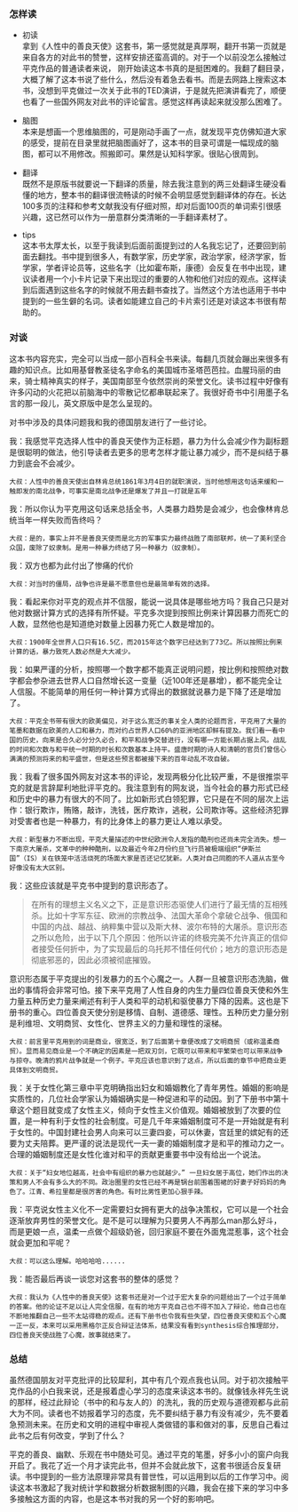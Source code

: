 ### 怎样读  
* 初读  
拿到《人性中的善良天使》这套书，第一感觉就是真厚啊，翻开书第一页就是来自各方的对此书的赞誉，这样安排还蛮高调的。对于一个以前没怎么接触过平克作品的普通读者来说， 刚开始读这本书真的是挺困难的。我翻了翻目录，大概了解了这本书说了些什么，然后没有着急去看书。而是去网路上搜索这本书，没想到平克做过一次关于此书的TED演讲，于是就先把演讲看完了，顺便也看了一些国外网友对此书的评论留言。感觉这样再读起来就没那么困难了。  

* 脑图  
本来是想画一个思维脑图的，可是刚动手画了一点，就发现平克仿佛知道大家的感受，提前在目录里就把脑图画好了，这本书的目录可谓是一幅现成的脑图，都可以不用修改。照搬即可。果然是认知科学家。很贴心很周到。  

* 翻译  
既然不是原版书就要说一下翻译的质量，除去我注意到的两三处翻译生硬没看懂的地方，整本书的翻译很流畅读的时候不会明显感觉到翻译体的存在。长达100多页的注释和参考文献我没有仔细对照，却对后面100页的单词索引很感兴趣，这已然可以作为一册意群分类清晰的一手翻译素材了。

* tips  
这本书太厚太长，以至于我读到后面前面提到过的人名我忘记了，还要回到前面去翻找。书中提到很多人，有数学家，历史学家，政治学家，经济学家，哲学家，学者评论员等，这些名字（比如霍布斯，康德）会反复在书中出现，建议读者用一个小卡片记录下来出现过的重要的人物和他们对应的观点。这样读到后面遇到这些名字的时候就不用去翻书查找了。当然这个方法也适用于书中提到的一些生僻的名词。读者如能建立自己的卡片索引还是对读这本书很有帮助的。


### 对谈  
这本书内容充实，完全可以当成一部小百科全书来读。每翻几页就会蹦出来很多有趣的知识点。比如用基督教圣徒名字命名的美国城市圣塔芭芭拉。血腥玛丽的由来，骑士精神真实的样子，美国南部至今依然崇尚的荣誉文化。读书过程中好像有许多闪动的火花把以前脑海中的零散记忆都串联起来了。我很好奇书中引用墨子名言的那一段儿，英文原版中是怎么呈现的。  

对书中涉及的具体问题我和我的德国朋友进行了一些讨论。  

我：我感觉平克选择人性中的善良天使作为正标题，暴力为什么会减少作为副标题是很聪明的做法，他引导读者去更多的思考怎样才能让暴力减少，而不是纠结于暴力到底会不会减少。


	大叔：人性中的善良天使出自林肯总统1861年3月4日的就职演说，当时他想用这句话来缓和一触即发的南北战争，可事实是南北战争还是爆发了并且一打就是五年

我：所以你认为平克用这句话来总括全书，人类暴力趋势是会减少，也会像林肯总统当年一样失败而告终吗？

	大叔：是的，事实上并不是善良天使而是北方的军事实力最终战胜了南部联邦，统一了美利坚合众国，废除了奴隶制。是用一种暴力终结了另一种暴力（奴隶制）。

我：双方也都为此付出了惨痛的代价

	大叔：对当时的僵局，战争也许是最不愿意但也是最简单有效的选择。

我：看起来你对平克的观点并不信服，能说一说具体是哪些地方吗？我自己只是对他对数据计算方式的选择有所怀疑。平克多次提到按照比例来计算因暴力而死亡的人数，显然他也是知道绝对数量上因暴力死亡人数是增加的。

	大叔：1900年全世界人口只有16.5亿，而2015年这个数字已经达到了73亿。所以按照比例来计算的话，暴力致死人数必然是大大减少。

我：如果严谨的分析，按照哪一个数字都不能真正说明问题，按比例和按照绝对数字都会参杂进去世界人口自然增长这一变量（近100年还是暴增），都不能完全让人信服。不能简单的用任何一种计算方式得出的数据就说暴力是下降了还是增加了。

	大叔：平克全书带有很大的欧美偏见，对于这么宽泛的事关全人类的论题而言，平克用了大量的笔墨和数据在欧美的人口和暴力，而对约占世界人口60%的亚洲地区却鲜有提及。我们看一看中国的历史，向来是合久必分分久必合，和平和战争交替进行，没有哪一方能长期占据上风。战乱的时间和次数与和平统一时期的时长和次数基本上持平。盛唐时期的诗人和清朝的官员们曾信心满满的预测将来的和平盛世，但是这些预言都被接下来的百年动乱不攻自破。

我：我看了很多国外网友对这本书的评论，发现两极分化比较严重，不是很推崇平克的就是言辞犀利地批评平克的。我注意到有的网友说，当今社会的暴力形式已经和历史中的暴力有很大的不同了。比如新形式白领犯罪，它只是在不同的层次上运作：银行欺诈，贿赂，敲诈，洗钱，医疗欺诈，逃税，公司欺诈等。这些经济犯罪对受害者也是一种暴力，有的比身体上的暴力更让人难以承受。

	大叔：新型暴力不断出现，平克大量描述的中世纪欧洲令人发指的酷刑也还尚未完全消失。想一下南京大屠杀，文革中的种种酷刑，以及最近今年2月份约旦飞行员被极端组织“伊斯兰国”（IS）关在铁笼中活活烧死的场面大家是否还记忆犹新。人类对自己同胞的不人道从古至今好像没有太大区别。

我：这些应该就是平克书中提到的意识形态了。
>在所有的理想主义名义之下，正是意识形态驱使人们进行了最无情的互相残杀。比如十字军东征、欧洲的宗教战争、法国大革命个拿破仑战争、俄国和中国的内战、越战、纳粹集中营以及斯大林、波尔布特的大屠杀。意识形态之所以危险，出于以下几个原因：他所以许诺的终极完美不允许真正的信仰者接受任何折中，为了实现最后的乌托邦不惜任何代价；地方的意识形态是彻底邪恶的，因此必须被彻底摧毁。  

意识形态属于平克提出的引发暴力的五个心魔之一。人群一旦被意识形态洗脑，做出的事情将会非常可怕。接下来平克用了人性自身的内生力量四位善良天使和外生力量五种历史力量来阐述有利于人类和平的动机和驱使暴力下降的因素。这也是下册书的重心。四位善良天使分别是移情、自制、道德感、理性。五种历史力量分别是利维坦、文明商贸、女性化、世界主义的力量和理性的滚梯。

	大叔：前言里平克用到的词是商业，很宽泛，到了后面第十章便改成了文明商贸（或称温柔商贸）。显而易见商业是一个不确定的因素是一把双刃剑，它既可以带来和平繁荣也可以带来战争与掠夺。晚清的鸦片战争就是一个例子。平克应该也意识到了这点，所以后面的章节中把商业更具体到文明商贸。

我：关于女性化第三章中平克明确指出妇女和婚姻教化了青年男性。婚姻的影响是实质性的，几位社会学家认为婚姻确实是一种促进和平的动因。到了下册书中第十章这个题目就变成了女性主义，倾向于女性主义价值观。婚姻被放到了次要的位置，是一种有利于女性的社会制度。可是几千年来婚姻制度可不是一开始就是有利于女性的。中国封建社会男人向来可以三妻四妾，可以休妻，宫廷里的嫔妃有的还要为丈夫陪葬。更严谨的说法是现代一夫一妻的婚姻制度才是和平的推动力之一。合理的婚姻制度还是女性化谁对和平的贡献更重要书中没有给出一个说法。

	大叔：关于“妇女地位越高，社会中有组织的暴力也就越少。” 一旦妇女居于高位，她们作出的决策和男人不会有多么大的不同。政治圈里的女性已经不再是锅台前围着围裙的好妻子好妈妈的角色了。江青、希拉里都是很厉害的角色。有时比男性更加心狠手辣。

我：平克说女性主义化不一定需要妇女拥有更大的战争决策权，它可以是一个社会逐渐放弃男性的荣誉文化。是不是可以理解为只要男人不再那么man那么好斗，而是更娘一点，温柔一点做个超级奶爸，回归家庭不要在外面鬼混惹事，这个社会就会更加和平呢？

	大叔：可以这么理解。哈哈哈哈......

我：能否最后再谈一谈您对这套书的整体的感觉？

	大叔：我认为《人性中的善良天使》这套书还是对一个过于宏大复杂的问题给出了一个过于简单的答案。他的论证不足以让人完全信服，在有的地方平克自己也不得不加入了辩论，他自己也在不断地推翻自己一些不太站得稳的观点。还有下册书也令我有些失望，四位善良天使和五个心魔一正一反，本来可以采用黑格尔正反合辩证法体系，结果没有看到synthesis综合推理部分，四位善良天使战胜了心魔，故事就结束了。

### 总结
虽然德国朋友对平克批评的比较犀利，其中有几个观点我也认同。对于初次接触平克作品的小白我来说，还是报着虚心学习的态度来读这本书的。就像钱永祥先生说的那样，经过此辩论（书中的和与友人的）的洗礼，我的历史观与道德观都与此前大为不同。读者也不妨报着学习的态度，先不要纠结于暴力有没有减少，先不要着急预测未来。在历史和文明的进程中审视人类做错的事和做对的事，反思自己看过此书之后有何改变，学到了什么？  

平克的善良、幽默、乐观在书中随处可见。通过平克的笔墨，好多小小的窗户向我开启了。我花了近一个月才读完此书，但并不会就此放下，这套书很适合反复研读。书中提到的一些方法原理非常具有普世性，可以运用到以后的工作学习中。阅读这本书激起了我对统计学和数据分析数据制图的兴趣，我会在接下来的学习中多多接触这方面的内容，也是这本书对我的另一个好的影响吧。
